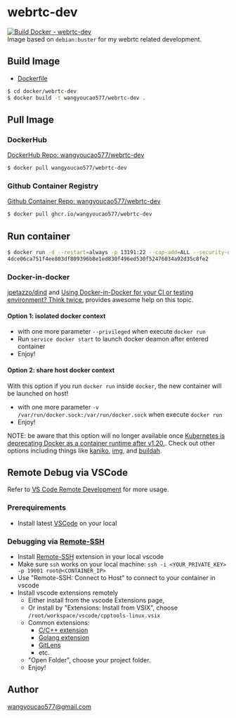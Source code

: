 # webrtc-dev
[![Build Docker - webrtc-dev](https://github.com/wangyoucao577/containers/actions/workflows/autobuild-webrtc-dev.yml/badge.svg)](https://github.com/wangyoucao577/containers/actions/workflows/autobuild-webrtc-dev.yml)     
Image based on `debian:buster` for my webrtc related development.     

## Build Image
- [Dockerfile](./Dockerfile)

```bash
$ cd docker/webrtc-dev
$ docker build -t wangyoucao577/webrtc-dev .  
```

## Pull Image 
### DockerHub
[DockerHub Repo: wangyoucao577/webrtc-dev](https://hub.docker.com/r/wangyoucao577/webrtc-dev)    
```bash
$ docker pull wangyoucao577/webrtc-dev
```

### Github Container Registry
[Github Container Repo: wangyoucao577/webrtc-dev](https://github.com/users/wangyoucao577/packages/container/package/webrtc-dev)
```bash
$ docker pull ghcr.io/wangyoucao577/webrtc-dev
```


## Run container

```bash
$ docker run -d --restart=always -p 13191:22 --cap-add=ALL --security-opt seccomp=unconfined wangyoucao577/webrtc-dev
4dce06ca751f4ee803df809396b8e1ed830f496ed530f52476034a92d35c8fe2
```
### Docker-in-docker
[jpetazzo/dind](https://github.com/jpetazzo/dind) and [Using Docker-in-Docker for your CI or testing environment? Think twice.](http://jpetazzo.github.io/2015/09/03/do-not-use-docker-in-docker-for-ci/) provides awesome help on this topic.    

#### Option 1: isolated docker context

- with one more parameter `--privileged` when execute `docker run`
- Run `service docker start` to launch docker deamon after entered container 
- Enjoy! 

#### Option 2: share host docker context
With this option if you run `docker run` inside `docker`, the new container will be launched on host!    

- with one more parameter `-v /var/run/docker.sock:/var/run/docker.sock` when execute `docker run`
- Enjoy!    

NOTE: be aware that this option will no longer available once [Kubernetes is deprecating Docker as a container runtime after v1.20.](https://kubernetes.io/blog/2020/12/02/dont-panic-kubernetes-and-docker/). Check out other options including things like [kaniko](https://github.com/GoogleContainerTools/kaniko), [img](https://github.com/genuinetools/img), and [buildah](https://github.com/containers/buildah).     



## Remote Debug via VSCode
Refer to [VS Code Remote Development](https://code.visualstudio.com/docs/remote/remote-overview) for more usage.    

### Prerequirements

- Install latest [VSCode](https://code.visualstudio.com/) on your local 

### Debugging via [Remote-SSH](https://marketplace.visualstudio.com/items?itemName=ms-vscode-remote.remote-ssh)

- Install [Remote-SSH](https://marketplace.visualstudio.com/items?itemName=ms-vscode-remote.remote-ssh) extension in your local vscode 
- Make sure `ssh` works on your local machine: `ssh -i <YOUR_PRIVATE_KEY> -p 19001 root@<CONTAINER_IP>`
- Use "Remote-SSH: Connect to Host" to connect to your container in vscode
- Install vscode extensions remotely
  - Either install from the vscode Extensions page, 
  - Or install by "Extensions: Install from VSIX", choose `/root/workspace/vscode/cpptools-linux.vsix`
  - Common extensions:    
    - [C/C++ extension](https://marketplace.visualstudio.com/items?itemName=ms-vscode.cpptools)   
    - [Golang extension](https://marketplace.visualstudio.com/items?itemName=golang.go)
    - [GitLens](https://marketplace.visualstudio.com/items?itemName=eamodio.gitlens)
    - etc.    
  - "Open Folder", choose your project folder.    
  - Enjoy!    

## Author
wangyoucao577@gmail.com
